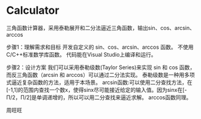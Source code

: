 # Calculator
三角函数计算器，采用泰勒展开和二分法逼近三角函数，输出sin、cos、arcsin、arccos

步骤1：理解需求和目标
开发自定义的 sin、cos、arcsin、arccos 函数。
不使用C/C++标准数学库函数。
代码能在Visual Studio上编译和运行。

步骤2：设计方案
我们可以采用泰勒级数(Taylor Series)来实现 sin 和 cos 函数，而反三角函数（arcsin 和 arccos）可以通过二分法实现。
泰勒级数是一种用多项式逼近复杂函数的方法，适用于本场景。
arcsin函数:可以使用二分查找方法，在[-1,1]的范围内查找一个数x，使得sinx尽可能接近给定的输入值。因为sinx在[-Π/2，Π/2]是单调递增的，所以可以用二分查找来逼近求解。 arccos函数同理。


周旺旺